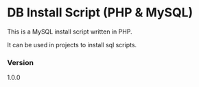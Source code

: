 # DB Install Script (PHP & MySQL)

This is a MySQL install script written in PHP.

It can be used in projects to install sql scripts.

### Version
1.0.0



